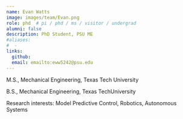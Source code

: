 ```yaml
---
name: Evan Watts
image: images/team/Evan.png
role: phd  # pi / phd / ms / visitor / undergrad
alumni: false  
description: PhD Student, PSU ME
#aliases:
#  - 
links:
  github:
  email: emailto:eww5242@psu.edu 
---
```


M.S., Mechanical Engineering, Texas Tech University

B.S., Mechanical Engineering, Texas TechUniversity

Research interests: Model Predictive Control, Robotics, Autonomous Systems
